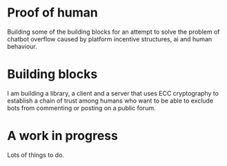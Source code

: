 # Proof of human

Building some of the building blocks for an attempt to solve the problem of chatbot overflow
caused by platform incentive structures, ai and human behaviour.

# Building blocks

I am building a library, a client and a server that uses ECC cryptography to establish a 
chain of trust among humans who want to be able to exclude bots from commenting
or posting on a public forum.

# A work in progress

Lots of things to do. 
